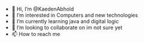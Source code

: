 - 👋 Hi, I’m @KaedenAbhold
- 👀 I’m interested in Computers and new technologies
- 🌱 I’m currently learning java and digital logic
- 💞️ I’m looking to collaborate on im not sure yet
- 📫 How to reach me 

<!---
KaedenAbhold/KaedenAbhold is a ✨ special ✨ repository because its `README.md` (this file) appears on your GitHub profile.
You can click the Preview link to take a look at your changes.
--->
